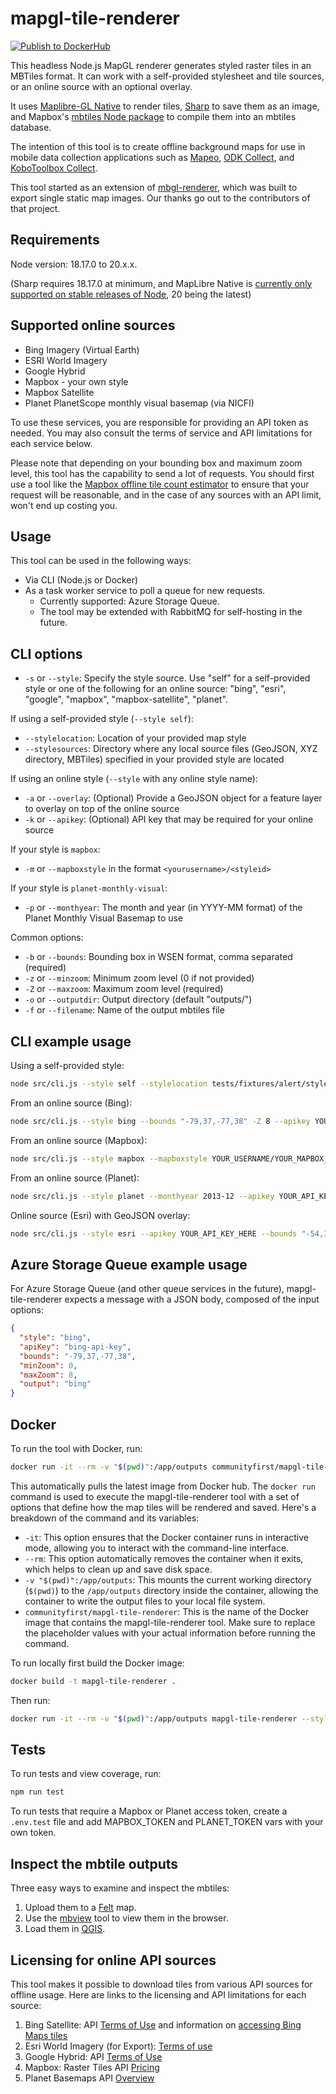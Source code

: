 # mapgl-tile-renderer

[![Publish to DockerHub](https://github.com/ConservationMetrics/mapgl-tile-renderer/actions/workflows/docker-publish.yml/badge.svg)](https://github.com/ConservationMetrics/mapgl-tile-renderer/actions/workflows/docker-publish.yml)

This headless Node.js MapGL renderer generates styled raster tiles in an MBTiles format. It can work with a self-provided stylesheet and tile sources, or an online source with an optional overlay. 

It uses [Maplibre-GL Native](https://www.npmjs.com/package/@maplibre/maplibre-gl-native) to render tiles, [Sharp](https://www.npmjs.com/package/sharp) to save them as an image, and Mapbox's [mbtiles Node package](https://www.npmjs.com/package/@mapbox/mbtiles) to compile them into an mbtiles database.

The intention of this tool is to create offline background maps for use in mobile data collection applications such as [Mapeo](https://mapeo.app/), [ODK Collect](https://getodk.org/), and [KoboToolbox Collect](https://www.kobotoolbox.org/).

This tool started as an extension of [mbgl-renderer](https://github.com/consbio/mbgl-renderer), which was built to export single static map images. Our thanks go out to the contributors of that project.

## Requirements

Node version: 18.17.0 to 20.x.x. 

(Sharp requires 18.17.0 at minimum, and MapLibre Native is [currently only supported on stable releases of Node](https://github.com/maplibre/maplibre-native/issues/1058), 20 being the latest)

## Supported online sources

* Bing Imagery (Virtual Earth)
* ESRI World Imagery
* Google Hybrid
* Mapbox - your own style
* Mapbox Satellite
* Planet PlanetScope monthly visual basemap (via NICFI)

To use these services, you are responsible for providing an API token as needed. You may also consult the terms of service and API limitations for each service below.

Please note that depending on your bounding box and maximum zoom level, this tool has the capability to send a lot of requests. You should first use a tool like the [Mapbox offline tile count estimator](https://docs.mapbox.com/playground/offline-estimator/) to ensure that your request will be reasonable, and in the case of any sources with an API limit, won't end up costing you.

## Usage

This tool can be used in the following ways:

* Via CLI (Node.js or Docker)
* As a task worker service to poll a queue for new requests. 
  * Currently supported: Azure Storage Queue. 
  * The tool may be extended with RabbitMQ for self-hosting in the future.

## CLI options

* `-s` or `--style`: Specify the style source. Use "self" for a self-provided style or one of the following for an online source: "bing", "esri", "google", "mapbox", "mapbox-satellite", "planet".

If using a self-provided style (`--style self`):
*  `--stylelocation`: Location of your provided map style
*  `--stylesources`: Directory where any local source files (GeoJSON, XYZ directory, MBTiles) specified in your provided style are located

If using an online style (`--style` with any online style name):
*  `-a` or `--overlay`: (Optional) Provide a GeoJSON object for a feature layer to overlay on top of the online source
*  `-k` or `--apikey`: (Optional) API key that may be required for your online source

If your style is `mapbox`:
* `-m` or `--mapboxstyle` in the format `<yourusername>/<styleid>`

If your style is `planet-monthly-visual`:
* `-p` or `--monthyear`: The month and year (in YYYY-MM format) of the Planet Monthly Visual Basemap to use

Common options:
*  `-b` or `--bounds`: Bounding box in WSEN format, comma separated (required)
*  `-z` or `--minzoom`: Minimum zoom level (0 if not provided)
*  `-Z` or `--maxzoom`: Maximum zoom level (required)
*  `-o` or `--outputdir`: Output directory (default "outputs/")
*  `-f` or `--filename`: Name of the output mbtiles file

## CLI example usage

Using a self-provided style:

```bash
node src/cli.js --style self --stylelocation tests/fixtures/alert/style-with-geojson.json --stylesources tests/fixtures/alert/sources --bounds "-79,37,-77,38" -Z 8
```

From an online source (Bing):

```bash
node src/cli.js --style bing --bounds "-79,37,-77,38" -Z 8 --apikey YOUR_API_KEY_HERE
```

From an online source (Mapbox):

```bash
node src/cli.js --style mapbox --mapboxstyle YOUR_USERNAME/YOUR_MAPBOX_STYLE_ID --apikey YOUR_API_KEY_HERE --bounds "-79,37,-77,38" -Z 8
```

From an online source (Planet):

```bash
node src/cli.js --style planet --monthyear 2013-12 --apikey YOUR_API_KEY_HERE --bounds "-54,3,-53,4" -Z 8

```

Online source (Esri) with GeoJSON overlay:

```bash
node src/cli.js --style esri --apikey YOUR_API_KEY_HERE --bounds "-54,3,-53,4" -Z 8 --overlay '{"type": "FeatureCollection", "features": [{"geometry": {"coordinates": [[[-54.25348208981326, 3.140689896338671], [-54.25348208981326, 3.140600064810259], [-54.253841415926914, 3.140600064810259], [-54.25348208981326, 3.140689896338671]]], "geodesic": false, "type": "Polygon"}, "id": "-603946+34961", "properties": {"month": "09", "year": "2023"}, "type": "Feature"}]}'
```

## Azure Storage Queue example usage

For Azure Storage Queue (and other queue services in the future), mapgl-tile-renderer expects a message with a JSON body, composed of the input options:

```json
{
  "style": "bing",
  "apiKey": "bing-api-key",
  "bounds": "-79,37,-77,38",
  "minZoom": 0,
  "maxZoom": 8,
  "output": "bing"
}
```

## Docker

To run the tool with Docker,  run:

```bash
docker run -it --rm -v "$(pwd)":/app/outputs communityfirst/mapgl-tile-renderer --style "mapbox" --bounds "-79,37,-77,38" -Z 8 --mapboxstyle YOUR_USERNAME/YOUR_MAPBOX_STYLE_ID --apikey YOUR_API_KEY_HERE
```

This automatically pulls the latest image from Docker hub. The `docker run` command is used to execute the mapgl-tile-renderer tool with a set of options that define how the map tiles will be rendered and saved. Here's a breakdown of the command and its variables:

- `-it`: This option ensures that the Docker container runs in interactive mode, allowing you to interact with the command-line interface.
- `--rm`: This option automatically removes the container when it exits, which helps to clean up and save disk space.
- `-v "$(pwd)":/app/outputs`: This mounts the current working directory (`$(pwd)`) to the `/app/outputs` directory inside the container, allowing the container to write the output files to your local file system.
- `communityfirst/mapgl-tile-renderer`: This is the name of the Docker image that contains the mapgl-tile-renderer tool.
Make sure to replace the placeholder values with your actual information before running the command.


To run locally first build the Docker image:

```bash
docker build -t mapgl-tile-renderer .
```

Then run:

```bash
docker run -it --rm -v "$(pwd)":/app/outputs mapgl-tile-renderer --style "mapbox" --bounds "-79,37,-77,38" -Z 8 --mapboxstyle YOUR_USERNAME/YOUR_MAPBOX_STYLE_ID --apikey YOUR_API_KEY_HERE
```

## Tests

To run tests and view coverage, run:

```bash
npm run test
```

To run tests that require a Mapbox or Planet access token, create a `.env.test` file and add MAPBOX_TOKEN and PLANET_TOKEN vars with your own token.

## Inspect the mbtile outputs

Three easy ways to examine and inspect the mbtiles:

1. Upload them to a [Felt](https://felt.com) map.
2. Use the [mbview](https://github.com/mapbox/mbview) tool to view them in the browser.
3. Load them in [QGIS](https://qgis.org).

## Licensing for online API sources

This tool makes it possible to download tiles from various API sources for offline usage. Here are links to the licensing and API limitations for each source:

1. Bing Satellite: API [Terms of Use](https://www.microsoft.com/en-us/maps/bing-maps/product) and information on [accessing Bing Maps tiles](https://learn.microsoft.com/en-us/bingmaps/rest-services/directly-accessing-the-bing-maps-tiles)
2. Esri World Imagery (for Export): [Terms of use](https://www.arcgis.com/home/item.html?id=226d23f076da478bba4589e7eae95952)
3. Google Hybrid: API [Terms of Use](https://developers.google.com/maps/documentation/tile/policies)
4. Mapbox: Raster Tiles API [Pricing](https://www-mapbox.webflow.io/pricing#tile)
5. Planet Basemaps API [Overview](https://developers.planet.com/docs/basemaps/tile-services/)
